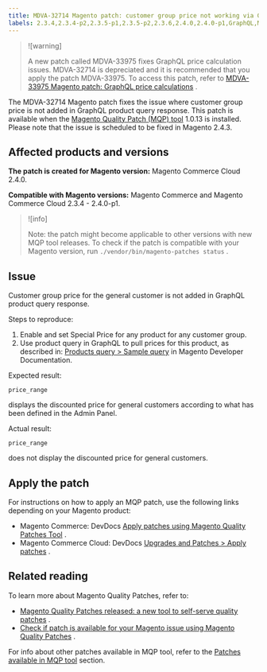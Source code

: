 ```yaml
---
title: MDVA-32714 Magento patch: customer group price not working via GraphQL
labels: 2.3.4,2.3.4-p2,2.3.5-p1,2.3.5-p2,2.3.6,2.4.0,2.4.0-p1,GraphQL,MQP 1.0.13,Magento Commerce,Magento Commerce Cloud,Magento Quality Patches,price,support tools
---
```


>![warning]
>
>A new patch called MDVA-33975 fixes GraphQL price calculation issues. MDVA-32714 is depreciated and it is recommended that you apply the patch MDVA-33975. To access this patch, refer to [MDVA-33975 Magento patch: GraphQL price calculations](https://support.magento.com/hc/en-us/articles/360055782351) .

The MDVA-32714 Magento patch fixes the issue where сustomer group price is not added in GraphQL product query response. This patch is available when the [Magento Quality Patch (MQP) tool](https://devdocs.magento.com/guides/v2.4/comp-mgr/patching.html#mqp) 1.0.13 is installed. Please note that the issue is scheduled to be fixed in Magento 2.4.3.

## Affected products and versions

 **The patch is created for Magento version:** Magento Commerce Cloud 2.4.0.

 **Compatible with Magento versions:** Magento Commerce and Magento Commerce Cloud 2.3.4 - 2.4.0-p1.

>![info]
>
>Note: the patch might become applicable to other versions with new MQP tool releases. To check if the patch is compatible with your Magento version, run `./vendor/bin/magento-patches status` .

## Issue

Customer group price for the general customer is not added in GraphQL product query response.

 <span class="wysiwyg-underline">Steps to reproduce:</span> 

1. Enable and set Special Price for any product for any customer group.
1. Use product query in GraphQL to pull prices for this product, as described in: [Products query > Sample query](https://devdocs.magento.com/guides/v2.4/graphql/queries/products.html#sample-queries) in Magento Developer Documentation.

 <span class="wysiwyg-underline">Expected result:</span> 

```api
price_range
```

displays the discounted price for general customers according to what has been defined in the Admin Panel.

 <span class="wysiwyg-underline">Actual result:</span> 

```api
price_range
```

does not display the discounted price for general customers.

## Apply the patch

For instructions on how to apply an MQP patch, use the following links depending on your Magento product:

* Magento Commerce: DevDocs [Apply patches using Magento Quality Patches Tool](https://devdocs.magento.com/guides/v2.4/comp-mgr/patching/mqp.html) .
* Magento Commerce Cloud: DevDocs [Upgrades and Patches > Apply patches](https://devdocs.magento.com/cloud/project/project-patch.html) .

## Related reading

To learn more about Magento Quality Patches, refer to:

* [Magento Quality Patches released: a new tool to self-serve quality patches](https://support.magento.com/hc/en-us/articles/360047139492) .
* [Check if patch is available for your Magento issue using Magento Quality Patches](https://support.magento.com/hc/en-us/articles/360047125252) .

For info about other patches available in MQP tool, refer to the [Patches available in MQP tool](https://support.magento.com/hc/en-us/sections/360010506631-Patches-available-in-MQP-tool-) section.